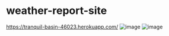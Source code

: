 # weather-report-site
https://tranquil-basin-46023.herokuapp.com/
![image](https://user-images.githubusercontent.com/35144104/169545444-74665066-fc92-4b24-9389-744209844d66.png)
![image](https://user-images.githubusercontent.com/35144104/169545523-dcf99c65-3b02-4f83-9fbe-d6b0e3aba4b1.png)
